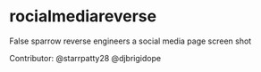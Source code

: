 # rocialmediareverse
False sparrow reverse engineers a social media page screen shot

Contributor:
@starrpatty28
@djbrigidope
